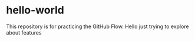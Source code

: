 # hello-world
This repository is for practicing the GitHub Flow.
Hello just trying to explore about features
